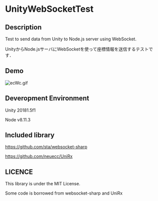 # UnityWebSocketTest

## Description
Test to send data from Unity to Node.js server using WebSocket.

UnityからNode.jsサーバにWebSocketを使って座標情報を送信するテストです．

## Demo
![ecWc.gif](https://qiita-image-store.s3.amazonaws.com/0/181807/9a8e197f-c811-60de-7b50-a9594873651b.gif)

## Deveropment Environment
Unity 20181.5f1

Node v8.11.3

## Included library
https://github.com/sta/websocket-sharp

https://github.com/neuecc/UniRx

## LICENCE
This library is under the MIT License.

Some code is borrowed from websocket-sharp and UniRx
